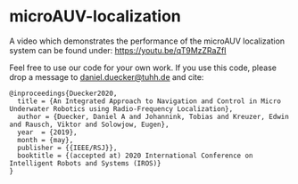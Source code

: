 # microAUV-localization

A video which demonstrates the performance of the microAUV localization system can be found under: 
https://youtu.be/qT9MzZRaZfI

Feel free to use our code for your own work.
If you use this code, please drop a message to daniel.duecker@tuhh.de and cite:

```
@inproceedings{Duecker2020,
  title = {An Integrated Approach to Navigation and Control in Micro Underwater Robotics using Radio-Frequency Localization},  
  author = {Duecker, Daniel A and Johannink, Tobias and Kreuzer, Edwin and Rausch, Viktor and Solowjow, Eugen},  
  year  = {2019},
  month = {may},
  publisher = {{IEEE/RSJ}},
  booktitle = {(accepted at) 2020 International Conference on Intelligent Robots and Systems (IROS)}
}
```
